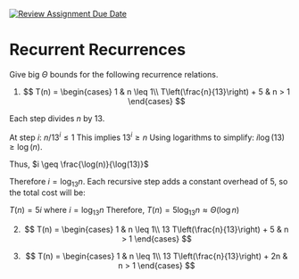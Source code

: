 [![Review Assignment Due Date](https://classroom.github.com/assets/deadline-readme-button-24ddc0f5d75046c5622901739e7c5dd533143b0c8e959d652212380cedb1ea36.svg)](https://classroom.github.com/a/8KYthzwp)

# Recurrent Recurrences

Give big $\Theta$ bounds for the following recurrence relations.

1.  $$
        T(n) =
            \begin{cases}
                1 & n \leq 1\\
                T\left(\frac{n}{13}\right) + 5 & n > 1
            \end{cases}
    $$

Each step divides $n$ by 13.

At step $i$: $n / 13^i \leq 1$
This implies $13^i \geq n$
Using logarithms to simplify: $i \log(13) \geq \log(n)$.

Thus, $i \geq \frac{\log(n)}{\log(13)}$

Therefore $i = \log_{13} n$. Each recursive step adds a constant overhead of 5, so the total cost will be:

$T(n) = 5i$ where $i = \log_{13} n$
Therefore, $T(n) = 5 \log_{13} n \approx \Theta(\log n)$

2.  $$
    T(n) =
        \begin{cases}
            1 & n \leq 1\\
            13 T\left(\frac{n}{13}\right) + 5 & n > 1
        \end{cases}
    $$

3.  $$
    T(n) =
        \begin{cases}
            1 & n \leq 1\\
            13 T\left(\frac{n}{13}\right) + 2n & n > 1
        \end{cases}
    $$
